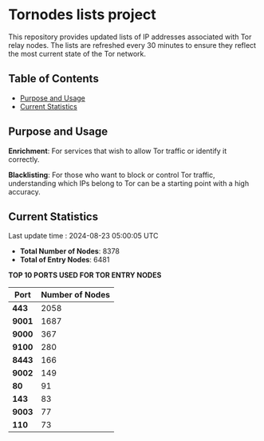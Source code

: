 # Tornodes lists project

This repository provides updated lists of IP addresses associated with Tor relay nodes. The lists are refreshed every 30 minutes to ensure they reflect the most current state of the Tor network.

## Table of Contents

- [Purpose and Usage](#purpose-and-usage)
- [Current Statistics](#current-statistics)


## Purpose and Usage

**Enrichment**: For services that wish to allow Tor traffic or identify it correctly.

**Blacklisting**: For those who want to block or control Tor traffic, understanding which IPs belong to Tor can be a starting point with a high accuracy.

## Current Statistics

Last update time : 2024-08-23 05:00:05 UTC

- **Total Number of Nodes**: 8378
- **Total of Entry Nodes**: 6481

**TOP 10 PORTS USED FOR TOR ENTRY NODES**

| **Port** | **Number of Nodes** |
|------|-----------------|
| **443**   | 2058  |
| **9001**   | 1687  |
| **9000**   | 367  |
| **9100**   | 280  |
| **8443**   | 166  |
| **9002**   | 149  |
| **80**   | 91  |
| **143**   | 83  |
| **9003**   | 77  |
| **110**   | 73  |


